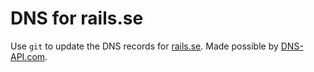 # DNS for rails.se

Use `git` to update the DNS records for [rails.se]. Made possible by [DNS-API.com].

[rails.se]: http://rails.se
[DNS-API.com]: https://dns-api.com

